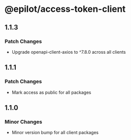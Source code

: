 # @epilot/access-token-client

## 1.1.3

### Patch Changes

- Upgrade openapi-client-axios to ^7.8.0 across all clients

## 1.1.1

### Patch Changes

- Mark access as public for all packages

## 1.1.0

### Minor Changes

- Minor version bump for all client packages

